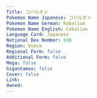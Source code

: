 ```yaml
---
﻿Title: コバルオン
Pokemon Name Japanese: コバルオン
Pokemon Name German: Kobalium
Pokemon Name English: Cobalion
Language Card: Japanese
National Dex Number: 638
Region: Unova
Regional Form: false
Additional Form: false
Mega: false
Gigantamax: false
Cover: false
Link: 
Owned: 
---
```

